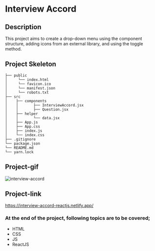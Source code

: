 # Interview Accord
## Description
This project aims to create a drop-down menu using the component structure, adding icons from an external library, and using the toggle method.
## Project Skeleton
```     
├── public
│     └── index.html
│     └── favicon.ico
│     └── manifest.json
│     └── robots.txt
├── src
│    ├── components
│    │       ├── InterviewAccord.jsx
│    │       ├── Question.jsx
│    ├── helper
│    │       └── data.jsx
│    ├── App.js
│    ├── App.css
│    ├── index.js
│    └── index.css
├── .gitignore
└── package.json 
└── README.md
└── yarn.lock
```
## Project-gif
![interview-accord](https://github.com/user-attachments/assets/d0561db8-1ee9-4bd6-9246-686fb264dcc5)
## Project-link
https://interview-accord-reactjs.netlify.app/
### At the end of the project, following topics are to be covered;
- HTML
- CSS
- JS
- ReactJS
